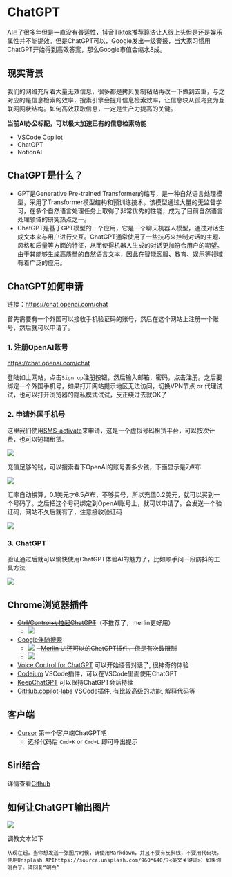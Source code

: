# ChatGPT
AI🔥了很多年但是一直没有普适性，抖音Tiktok推荐算法让人很上头但是还是娱乐属性并不能提效。但是ChatGPT可以，Google发出一级警报，当大家习惯用ChatGPT开始得到高效答案，那么Google市值会缩水8成。

## 现实背景
我们的网络充斥着大量无效信息，很多都是拷贝复制粘贴再改一下做到去重，与之对应的是信息检索的效率，搜素引擎会提升信息检索效率，让信息块从孤岛变为互联网网状结构。如何高效获取信息，一定是生产力提高的关键。

**当前AI办公标配，可以极大加速已有的信息检索功能**

- VSCode Copilot
- ChatGPT
- NotionAI

## ChatGPT是什么？

- GPT是Generative Pre-trained Transformer的缩写，是一种自然语言处理模型，采用了Transformer模型结构和预训练技术。该模型通过大量的无监督学习，在多个自然语言处理任务上取得了非常优秀的性能，成为了目前自然语言处理领域的研究热点之一。
- ChatGPT是基于GPT模型的一个应用，它是一个聊天机器人模型，通过对话生成文本来与用户进行交互。ChatGPT通常使用了一些技巧来控制对话的主题、风格和质量等方面的特征，从而使得机器人生成的对话更加符合用户的期望。由于其能够生成高质量的自然语言文本，因此在智能客服、教育、娱乐等领域有着广泛的应用。

## ChatGPT如何申请

链接：https://chat.openai.com/chat

首先需要有一个外国可以接收手机验证码的账号，然后在这个网站上注册一个账号，然后就可以申请了。

### 1. 注册OpenAI账号

https://chat.openai.com/chat

登陆如上网站，点击`Sign up`注册按钮，然后输入邮箱，密码，点击注册。之后要绑定一个外国手机号，如果打开网站提示地区无法访问，切换VPN节点 or 代理试试，也可以打开浏览器的隐私模式试试，反正绕过去就OK了

### 2. 申请外国手机号
这里我们使用[SMS-activate](https://sms-activate.org/cn/getNumber)来申请，这是一个虚拟号码租赁平台，可以按次计费，也可以短期租赁。

![](https://raw.githubusercontent.com/ManfredHu/manfredHu.github.io/master/images/ppl/tjxzwo.png)

充值足够的钱，可以搜索看下OpenAI的账号要多少钱，下面显示是7卢布

![](https://raw.githubusercontent.com/ManfredHu/manfredHu.github.io/master/images/ppl/PLYPlM.png)


汇率自动换算，0.1美元才6.5卢布，不够买号，所以充值0.2美元，就可以买到一个号码了。之后把这个号码绑定到OpenAI账号上，就可以申请了。会发送一个验证码，网站不久后就有了，注意接收验证码

![](https://raw.githubusercontent.com/ManfredHu/manfredHu.github.io/master/images/ppl/efL9cS.png)


### 3. ChatGPT

验证通过后就可以愉快使用ChatGPT体验AI的魅力了，比如顺手问一段防抖的工具方法

![](https://raw.githubusercontent.com/ManfredHu/manfredHu.github.io/master/images/ppl/8XolYa.png)

## Chrome浏览器插件
- ~~[Ctrl/Control+\ 拉起ChatGPT](https://github.com/iOliverNguyen/chatgpt-extension)~~（不推荐了，merlin更好用）
  - ![](https://raw.githubusercontent.com/ManfredHu/manfredHu.github.io/master/images/ppl/vbVabu.png)
- ~~[Google伴随搜索](https://github.com/iOliverNguyen/chatgpt-extension)~~
  - ![](https://raw.githubusercontent.com/ManfredHu/manfredHu.github.io/master/images/ppl/TPXJs4.png)
~~- [Merlin](https://chrome.google.com/webstore/detail/merlin-openai-chatgpt-pow/camppjleccjaphfdbohjdohecfnoikec?hl=zh-CN) UI还可以的ChatGPT插件，但是有次数限制~~
  - ![](https://raw.githubusercontent.com/ManfredHu/manfredHu.github.io/master/images/ppl/i5QHyw.png)
- [Voice Control for ChatGPT](https://chrome.google.com/webstore/detail/voice-control-for-chatgpt/eollffkcakegifhacjnlnegohfdlidhn) 可以开始语音对话了, 很神奇的体验
- [Codeium](https://marketplace.visualstudio.com/items?itemName=Codeium.codeium) VSCode插件，可以在VSCode里面使用ChatGPT
- [KeepChatGPT](https://github.com/xcanwin/KeepChatGPT/) 可以保持ChatGPT会话持续
- [GitHub.copilot-labs](https://marketplace.visualstudio.com/items?itemName=GitHub.copilot-labs) VSCode插件, 有比较高级的功能, 解释代码等

## 客户端
- [Cursor](https://www.cursor.so/) 第一个客户端ChatGPT吧
  - 选择代码后 `Cmd+K` or `Cmd+L` 即可呼出提示

## Siri结合
详情查看[Github](https://github.com/Yue-Yang/ChatGPT-Siri/blob/main/README-zh_CN.md)

## 如何让ChatGPT输出图片
![](https://raw.githubusercontent.com/ManfredHu/manfredHu.github.io/master/images/ppl/q8cjNz.png)

调教文本如下
```
从现在起，当你想发送一张图片时候，请使用Markdown，并且不要有反斜线，不要用代码块。使用Unsplash APIhttps://source.unsplash.com/960*640/?<英文关键词>）如果你明白了，请回复“明白”
```